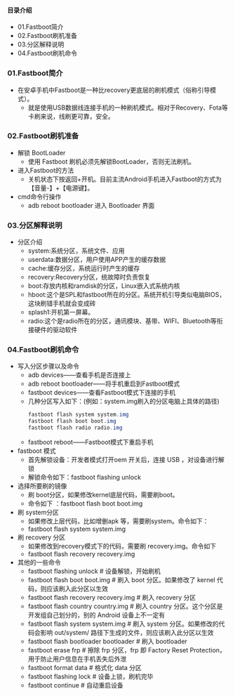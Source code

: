 #### 目录介绍
- 01.Fastboot简介
- 02.Fastboot刷机准备
- 03.分区解释说明
- 04.Fastboot刷机命令



### 01.Fastboot简介
- 在安卓手机中Fastboot是一种比recovery更底层的刷机模式（俗称引导模式）。
    - 就是使用USB数据线连接手机的一种刷机模式。相对于Recovery、Fota等卡刷来说，线刷更可靠，安全。


### 02.Fastboot刷机准备
- 解锁 BootLoader
    - 使用 Fastboot 刷机必须先解锁BootLoader，否则无法刷机。
- 进入Fastboot的方法
    - 关机状态下按返回+开机。目前主流Android手机进入Fastboot的方式为【音量-】+【电源键】。
- cmd命令行操作
    - adb reboot bootloader 进入 Bootloader 界面


### 03.分区解释说明
- 分区介绍
    - system:系统分区，系统文件、应用
    - userdata:数据分区，用户使用APP产生的缓存数据
    - cache:缓存分区，系统运行时产生的缓存
    - recovery:Recovery分区，统故障时负责恢复
    - boot:存放内核和ramdisk的分区，Linux嵌入式系统内核
    - hboot:这个是SPL和fastboot所在的分区。系统开机引导类似电脑BIOS，这块刷错手机就会变成砖
    - splash1:开机第一屏幕。
    - radio:这个是radio所在的分区，通讯模块、基带、WIFI、Bluetooth等衔接硬件的驱动软件



### 04.Fastboot刷机命令
- 写入分区步骤以及命令
    - adb devices——查看手机是否连接上
    - adb reboot bootloader——将手机重启到Fastboot模式
    - fastboot devices——查看Fastboot模式下连接的手机
    - 几种分区写入如下：(例如：system.img刷入的分区电脑上具体的路径)
        ``` java
        fastboot flash system system.img
        fastboot flash boot boot.img
        fastboot flash radio radio.img
        ```
    - fastboot reboot——Fastboot模式下重启手机
- fastboot 模式
    - 首先解锁设备：开发者模式打开oem 开关后，连接 USB ，对设备进行解锁
    - 解锁命令如下：fastboot flashing unlock
- 选择所要刷的镜像
    - 刷 boot分区，如果修改kernel底层代码，需要刷boot。
    - 命令如下 ：fastboot flash boot boot.img
- 刷 system分区
    - 如果修改上层代码，比如增删apk 等，需要刷system。命令如下：
    - fastboot flash system system.img
- 刷 recovery 分区
    - 如果修改到recovery模式下的代码，需要刷 recovery.img。命令如下
    - fastboot flash recovery recovery.img
- 其他的一些命令
    - fastboot  flashing  unlock    # 设备解锁，开始刷机
    - fastboot  flash  boot  boot.img    # 刷入 boot 分区。如果修改了 kernel 代码，则应该刷入此分区以生效
    - fastboot  flash  recovery  recovery.img    # 刷入 recovery 分区
    - fastboot  flash  country  country.img    # 刷入 country 分区。这个分区是开发组自己划分的，别的 Android 设备上不一定有
    - fastboot  flash  system  system.img    # 刷入 system 分区。如果修改的代码会影响 out/system/ 路径下生成的文件，则应该刷入此分区以生效 
    - fastboot  flash  bootloader  bootloader    # 刷入 bootloader
    - fastboot  erase  frp    # 擦除 frp 分区，frp 即 Factory Reset Protection，用于防止用户信息在手机丢失后外泄
    - fastboot  format  data    # 格式化 data 分区
    - fastboot  flashing lock    # 设备上锁，刷机完毕
    - fastboot  continue    # 自动重启设备










